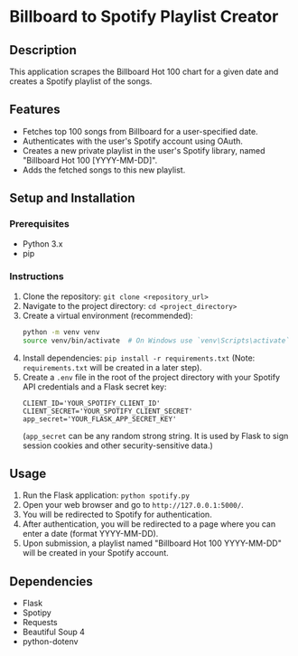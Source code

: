 # Billboard to Spotify Playlist Creator

## Description
This application scrapes the Billboard Hot 100 chart for a given date and creates a Spotify playlist of the songs.

## Features
*   Fetches top 100 songs from Billboard for a user-specified date.
*   Authenticates with the user's Spotify account using OAuth.
*   Creates a new private playlist in the user's Spotify library, named "Billboard Hot 100 [YYYY-MM-DD]".
*   Adds the fetched songs to this new playlist.

## Setup and Installation

### Prerequisites
*   Python 3.x
*   pip

### Instructions
1.  Clone the repository: `git clone <repository_url>`
2.  Navigate to the project directory: `cd <project_directory>`
3.  Create a virtual environment (recommended):
    ```bash
    python -m venv venv
    source venv/bin/activate  # On Windows use `venv\Scripts\activate`
    ```
4.  Install dependencies: `pip install -r requirements.txt` (Note: `requirements.txt` will be created in a later step).
5.  Create a `.env` file in the root of the project directory with your Spotify API credentials and a Flask secret key:
    ```env
    CLIENT_ID='YOUR_SPOTIFY_CLIENT_ID'
    CLIENT_SECRET='YOUR_SPOTIFY_CLIENT_SECRET'
    app_secret='YOUR_FLASK_APP_SECRET_KEY'
    ```
    (`app_secret` can be any random strong string. It is used by Flask to sign session cookies and other security-sensitive data.)

## Usage
1.  Run the Flask application: `python spotify.py`
2.  Open your web browser and go to `http://127.0.0.1:5000/`.
3.  You will be redirected to Spotify for authentication.
4.  After authentication, you will be redirected to a page where you can enter a date (format YYYY-MM-DD).
5.  Upon submission, a playlist named "Billboard Hot 100 YYYY-MM-DD" will be created in your Spotify account.

## Dependencies
*   Flask
*   Spotipy
*   Requests
*   Beautiful Soup 4
*   python-dotenv

